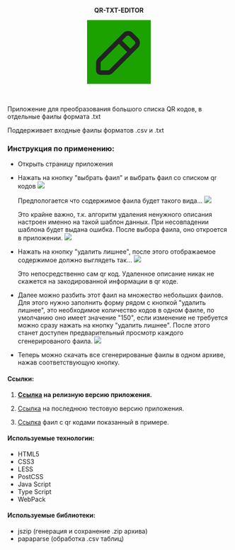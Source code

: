 <p align="center">
  <span><b>QR-TXT-EDITOR</b></span>
</p>
<p align="center">
  <a href="https://github.com/bigmack2304/qr-txt-decompiller"><img src="https://raw.githubusercontent.com/bigmack2304/qr-txt-decompiller/main/source/img/icon/apple-touch-icon-144x144.png" alt=""></a>
</p>
<p align="center">
  <a href="https://github.com/bigmack2304/qr-txt-decompiller"><img src="https://github.com/bigmack2304/qr-txt-decompiller/actions/workflows/github-actions-main.yml/badge.svg" alt=""></a>
</p>

Приложение для преобразования большого списка QR кодов, в отдельные фаилы формата .txt

Поддерживает входные фаилы форматов .csv и .txt

### Инструкция по применению:

-   Открыть страницу приложения
-   Нажать на кнопку "выбрать фаил" и выбрать фаил со списком qr кодов
    ![](https://s220vla.storage.yandex.net/rdisk/eb4812852a35700c6e38591ccc529a95356eb811f53c127327553257440c12e6/63d78d5e/EZiZKLe44Y9fnI4E70ficJEq-j_J00Td1Z223IROoZQwIUyw7rGnyyah6oFfDCLYt7TPm9hgLZ6q_eHKDyI_Fg==?uid=139348533&filename=2023-01-30_00-27-35.png&disposition=inline&hash=&limit=0&content_type=image%2Fpng&owner_uid=139348533&fsize=6208&hid=523180ecbb77740e43fd649976df4618&media_type=image&tknv=v2&etag=8066442f87caa980504b4da288f66635&rtoken=phN1KQlnZWlC&force_default=yes&ycrid=na-f6acc952eeef0f03181c7b4743d16d27-downloader4e&ts=5f377d0d79380&s=83216321e5bdac4ccf336a91e806872a4053fc19a325a36a17cd786030aaeb1a&pb=U2FsdGVkX18UBFgdcerH6cxtOFTgwNFyHyVKT21nLDspicMq5aAZHUSAoQ51LwrbaIGJkbkbOfgzMOY_Jhy0b_F8BRhpvZzmcCRM1kBAdik)
    
    Предпологается что содержимое фаила будет такого вида...
    ![](https://s301vla.storage.yandex.net/rdisk/2fb3e6a1d08e9e8769d5287078bdeb0f1fbd8b78fe25111f6ab3ad6ff95f2b04/63d78c2b/EZiZKLe44Y9fnI4E70ficOmaifdic6zQ8GxPWym0fmqzYdIWRbyTSwq2dhoT2mmoJxx7DhjV7Q1rl50XpBFtLA==?uid=139348533&filename=2023-01-30_00-26-04.png&disposition=inline&hash=&limit=0&content_type=image%2Fpng&owner_uid=139348533&fsize=13594&hid=2d039cc29b000143577e8fe3a242d97a&media_type=image&tknv=v2&etag=0a9876c194f7ed32e2cc3abc8ca766fd&rtoken=50iUm9oXZXkU&force_default=yes&ycrid=na-6b209416ef35883be637714fa69be5a8-downloader4e&ts=5f377be8b20c0&s=0e24c24541d49d32a4b6f5943bc41dfeec65c3aa1d05afd8d917f9b5a7e1e1b8&pb=U2FsdGVkX1-05ZGFk8KECMwMsYDQlEL5BFnzyyr5_b3P8_KWsJYemFXj2jGOfufm3XBSDDwvHnGS0h_MRUyzkG_sYa6RdqTo8GnR-POIfuU)
    
    Это крайне важно, т.к. алгоритм удаления ненужного описания настроен именно на такой шаблон данных. При несовпадении шаблона будет выдана ошибка.
    После выбора фаила, оно откроется в приложении.
    ![](https://s468vla.storage.yandex.net/rdisk/2a5bb0cceab53445552b8d97ba06bc0bfac3ecb7fcf7eef568d8449290f370df/63d78c9a/EZiZKLe44Y9fnI4E70ficK1hoyzv9QLZh8fL3ZnpyVq5i8_f_eRgBwVHr01DTbhFa_y_oi2HAu9cQDlnQZ-wYg==?uid=139348533&filename=2023-01-30_00-23-51.png&disposition=inline&hash=&limit=0&content_type=image%2Fpng&owner_uid=139348533&fsize=12852&hid=096c0b294ccf8607940540781def2b9e&media_type=image&tknv=v2&etag=3dad26b844b84f235b0abfcab144b397&rtoken=x4mS7jnEl9De&force_default=yes&ycrid=na-02672bef1063da2a12fe23ef215c67a3-downloader4e&ts=5f377c528da80&s=5c01845d360ac8f7d352cf99b535af5f087ab8dadc007f698bf08c505c6bf3fd&pb=U2FsdGVkX19N5XhRYs00Ghge0JdcqplxNYArktH8lrGGzO2X-vrHOVk6aTLYaecF3K57h2Xom1HDNdgDsZsbBMIaSJgt4qrmXP2GhedQj1g)
-   Нажать на кнопку "удалить лишнее", после этого отображаемое содержимое должно выглядеть так...
    ![](https://s361iva.storage.yandex.net/rdisk/3c91e94717c08053418b21ea5b916ee9928a891558d60839f51e6b769c181aee/63d78d34/EZiZKLe44Y9fnI4E70ficCxGbsLKrAbxrQ5ypFQaGBWsatAYvrcJtu1prMSticUEnrxVNnoeFnknO7ZccnWy7Q==?uid=139348533&filename=2023-01-30_00-26-36.png&disposition=inline&hash=&limit=0&content_type=image%2Fpng&owner_uid=139348533&fsize=3616&hid=e0afb51cdd78238ca0b6d342567f82cc&media_type=image&tknv=v2&etag=ab223fa21fa3b793f2c6f1cb80b07ff3&rtoken=6iUrgcB8MJUG&force_default=yes&ycrid=na-5b847a36a06e60fc225e615f0d452eb0-downloader4e&ts=5f377ce56b500&s=2cda61ade478f04d69544921de6f475927f636f9f895cf9805be8df8834dab76&pb=U2FsdGVkX1_48roy1mXKMf_xm-k3wwL6WjTERPIhpaQ2ZZvjvKhFfDBcspH2djn9rK5LgQb4OxcZH_aSswYuPXXLiC67LaslSDkpOmU0f_M)
    
    Это непосредственно сам qr код. Удаленное описание никак не скажется на закодированной информации в qr коде.
-   Далее можно разбить этот фаил на множество небольших фаилов. Для этого нужно заполнить форму рядом с кнопкой "удалить лишнее", это необходимое количество кодов в одном фаиле, по умолчанию оно имеет значение "150", если изменение не требуется можно сразу нажать на кнопку "удалить лишнее".
    После этого станет доступен предварительный просмотр каждого сгенерированого фаила.
    ![](https://s787sas.storage.yandex.net/rdisk/1b08afa5e72cd3eeb1e7d7049d44005eab0328a71eef96a8157b4e3455e910c5/63d790f2/EZiZKLe44Y9fnI4E70ficCoJLV1H8w646mdezRBmf-uE_RrTQ3lNc8FDuQhOPY88z40kJ7kt7oBpWbG2qbV2DQ==?uid=139348533&filename=2023-01-30_12-36-36.png&disposition=inline&hash=&limit=0&content_type=image%2Fpng&owner_uid=139348533&fsize=7811&hid=c24a8d0c5358f0e64770790bc70f2ab1&media_type=image&tknv=v2&etag=d29b529c92f15d389a04b0125d3e3db0&rtoken=VUb5tWz8wZRY&force_default=yes&ycrid=na-6bd6f32e048ad7743055623e8595b9f6-downloader4e&ts=5f3780770a080&s=2b60b2038fc8ab9aaa50f48d179d090637699c733675c87a6c36054d3c533199&pb=U2FsdGVkX1-Yji8Tn9QbjBUPPE4SZp7U-Gqgoa5sJEj0A0rSfEbndIeeTWXcTfDRvyJROI5gST1s413QUigSW2VZzPzknLzhjnq1-KKysqc)
-   Теперь можно скачать все сгенерированые фаилы в одном архиве, нажав соответствующую кнопку.

#### Ссылки:

  1. **[Ссылка](https://bigmack2304.github.io/qr-txt-decompiller/dist/final/index.html) на релизную версию приложения.**

  2. [Ссылка](https://bigmack2304.github.io/qr-txt-decompiller/dist/dev/index.html) на последнюю тестовую версию приложения.

  3. [Ссылка](https://disk.yandex.ru/d/rNEfis2mVBj2jw) фаил с qr кодами показанный в примере.

#### Используемые технологии:

-   HTML5
-   CSS3
-   LESS
-   PostCSS
-   Java Script
-   Type Script
-   WebPack

#### Используемые библиотеки:

-   jszip (генерация и сохранение .zip архива)
-   papaparse (обработка .csv таблиц)
